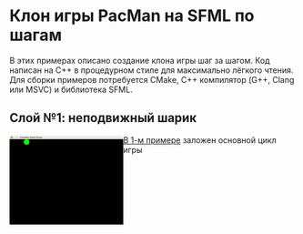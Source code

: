 # Клон игры PacMan на SFML по шагам

В этих примерах описано создание клона игры шаг за шагом. Код написан на C++ в процедурном стиле для максимально лёгкого чтения. Для сборки примеров потребуется CMake, C++ компилятор (G++, Clang или MSVC) и библиотека SFML.

## Слой №1: неподвижный шарик

<div>
<img align="left" src="img/preview_1.png">
<p><a href="">В 1-м примере</a> заложен основной цикл игры</p>
</div>
